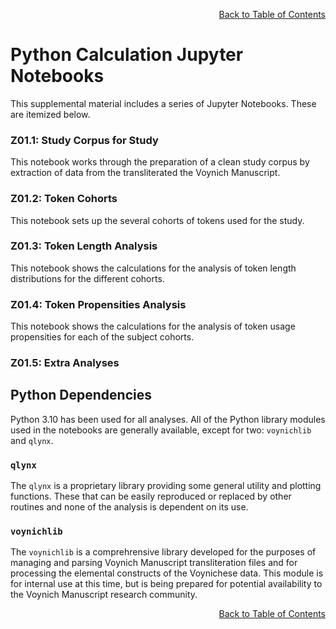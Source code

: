 <div align="right">

[Back to Table of Contents](README.md#Table-of-Contents)

</div>

# Python Calculation Jupyter Notebooks
This supplemental material includes a series of Jupyter Notebooks. These are itemized below.

<h3>Z01.1: Study Corpus for Study</h3>
This notebook works through the preparation of a clean study corpus by 
 extraction of data from the transliterated the Voynich Manuscript.


<h3>Z01.2: Token Cohorts</h3>
This notebook sets up the several cohorts of tokens used for the study.
  
<h3>Z01.3: Token Length Analysis</h3>
This notebook shows the calculations for the analysis of token length distributions for the different cohorts.


<h3>Z01.4: Token Propensities Analysis</h3>
This notebook shows the calculations for the analysis of token usage propensities for each of the subject cohorts.

  
<h3>Z01.5: Extra Analyses</h3>
    

<h2>Python Dependencies</h2>
Python 3.10 has been used for all analyses.
All of the Python library modules used in the notebooks are generally available, except for two: <code>voynichlib</code> and <code>qlynx</code>.

<h3><code>qlynx</code></h3>
The <code>qlynx</code> is a proprietary library providing some general utility and plotting functions. These 
that can be easily reproduced or replaced by
other routines and none of the analysis is dependent on its use.

<h3><code>voynichlib</code></h3>
The <code>voynichlib</code> is a comprehrensive library
developed for the purposes of managing and parsing  Voynich Manuscript transliteration files and for processing
the elemental constructs of the Voynichese data.  This module is for internal use at this time, but is
being prepared for potential availability to the Voynich Manuscript research community.




<div align="right">

[Back to Table of Contents](README.md#Table-of-Contents)

</div>
